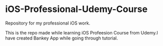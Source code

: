# iOS-Professional-Udemy-Course
Repository for my professional iOS work.

This is the repo made while learning iOS Profeesion Course from Udemy.I have created Bankey App while going through tutorial.
